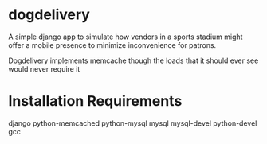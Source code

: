 dogdelivery
===========

A simple django app to simulate how vendors in a sports stadium might offer a mobile presence to minimize inconvenience for patrons.

Dogdelivery implements memcache though the loads that it should ever see would never require it


Installation Requirements
=========================
django
python-memcached
python-mysql
	mysql
	mysql-devel
	python-devel
	gcc
